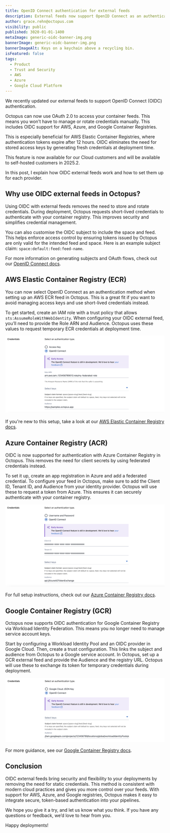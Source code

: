 ```yaml
---
title: OpenID Connect authentication for external feeds
description: External feeds now support OpenID Connect as an authentication method for container registries.
author: grace.rehn@octopus.com
visibility: public
published: 3020-01-01-1400
metaImage: generic-oidc-banner-img.png
bannerImage: generic-oidc-banner-img.png
bannerImageAlt: Keys on a keychain above a recycling bin.
isFeatured: false
tags: 
  - Product
  - Trust and Security
  - AWS
  - Azure
  - Google Cloud Platform
---
```


We recently updated our external feeds to support OpenID Connect (OIDC) authentication. 

Octopus can now use OAuth 2.0 to access your container feeds. This means you won’t have to manage or rotate credentials manually. This includes OIDC support for AWS, Azure, and Google Container Registries.

This is especially beneficial for AWS Elastic Container Registries, where authentication tokens expire after 12 hours. OIDC eliminates the need for stored access keys by generating fresh credentials at deployment time.

This feature is now available for our Cloud customers and will be available to self-hosted customers in 2025.2.

In this post, I explain how OIDC external feeds work and how to set them up for each provider.

## Why use OIDC external feeds in Octopus?

Using OIDC with external feeds removes the need to store and rotate credentials. During deployment, Octopus requests short-lived credentials to authenticate with your container registry. This improves security and simplifies credential management.

You can also customise the OIDC subject to include the space and feed. This helps enforce access control by ensuring tokens issued by Octopus are only valid for the intended feed and space. Here is an example subject claim: `space:default:feed:feed-name`. 

For more information on generating subjects and OAuth flows, check out our [OpenID Connect docs](https://octopus.com/docs/infrastructure/accounts/openid-connect).

## AWS Elastic Container Registry (ECR)

You can now select OpenID Connect as an authentication method when setting up an AWS ECR feed in Octopus. This is a great fit if you want to avoid managing access keys and use short-lived credentials instead.

To get started, create an IAM role with a trust policy that allows `sts:AssumeRoleWithWebIdentity`. When configuring your OIDC external feed, you’ll need to provide the Role ARN and Audience. Octopus uses these values to request temporary ECR credentials at deployment time.

![Screenshot of the AWS ECR OIDC Credentials form fields.](aws-ecr-oidc-details.png "width=500")

If you're new to this setup, take a look at our [AWS Elastic Container Registry docs](https://octopus.com/docs/packaging-applications/package-repositories/guides/container-registries/amazon-ec2-container-services#adding-an-aws-openid-connect-ecr-external-feed).

## Azure Container Registry (ACR)

OIDC is now supported for authentication with Azure Container Registry in Octopus. This removes the need for client secrets by using federated credentials instead.

To set it up, create an app registration in Azure and add a federated credential. To configure your feed in Octopus, make sure to add the Client ID, Tenant ID, and Audience from your identity provider. Octopus will use these to request a token from Azure. This ensures it can securely authenticate with your container registry.

![Screenshot of the ACR OIDC Credentials form fields.](azure-oidc-details.png "width=500")

For full setup instructions, check out our [Azure Container Registry docs](https://octopus.com/docs/packaging-applications/package-repositories/guides/container-registries/azure-container-services#adding-an-azure-container-registry-with-openid-connect-as-an-octopus-external-feed).

## Google Container Registry (GCR)

Octopus now supports OIDC authentication for Google Container Registry via Workload Identity Federation. This means you no longer need to manage service account keys.

Start by configuring a Workload Identity Pool and an OIDC provider in Google Cloud. Then, create a trust configuration. This links the subject and audience from Octopus to a Google service account. In Octopus, set up a GCR external feed and provide the Audience and the registry URL. Octopus will use these to exchange its token for temporary credentials during deployment.

![Screenshot of the GCR OIDC Credentials form fields.](google-oidc-details.png "width=500")

For more guidance, see our [Google Container Registry docs](https://octopus.com/docs/packaging-applications/package-repositories/guides/container-registries/google-container-registry#adding-an-openid-connect-google-container-registry-to-octopus).

## Conclusion

OIDC external feeds bring security and flexibility to your deployments by removing the need for static credentials. This method is consistent with modern cloud practices and gives you more control over your feeds. With support for AWS, Azure, and Google registries, Octopus makes it easy to integrate secure, token-based authentication into your pipelines. 

We hope you give it a try, and let us know what you think. If you have any questions or feedback, we’d love to hear from you.

Happy deployments!